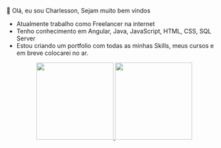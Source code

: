 👋 Olá, eu sou Charlesson,
Sejam muito bem vindos


- Atualmente trabalho como Freelancer na internet
- Tenho conhecimento em Angular, Java, JavaScript, HTML, CSS, SQL Server
- Estou criando um portfolio com todas as minhas Skills, meus cursos e em breve colocarei no ar.

<div align="center">
  <a href="https://github.com/charlesssantos">
  <img height="180em" src="https://github-readme-stats.vercel.app/api?username=charlesssantos&show_icons=true&theme=merko&include_all_commits=true&count_private=true"/>
  <img height="180em" src="https://github-readme-stats.vercel.app/api/top-langs/?username=charlesssantos&layout=compact&langs_count=7&theme=merko"/>
</div>
